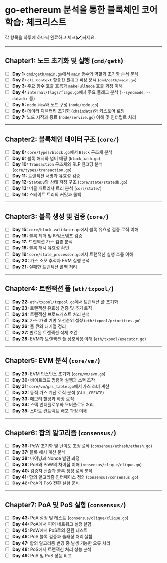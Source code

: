 # **go-ethereum 분석을 통한 블록체인 코어 학습: 체크리스트**

각 항목을 하루에 하나씩 완료하고 체크(✔️)하세요.

---

## **Chapter1: 노드 초기화 및 실행 (`cmd/geth`)**

- [ ] **Day 1:** [`cmd/geth/main.go`에서 `main` 함수의 역할과 초기화 순서 분석](./notes/chapter1/1.main-function.md)
- [ ] **Day 2:** `cli.Context` 활용한 플래그 파싱 분석 (`cmd/geth/main.go`)
- [ ] **Day 3:** 주요 함수 호출 흐름과 `makeFullNode` 호출 과정 이해
- [ ] **Day 4:** `internal/flags/flags.go`에서 주요 플래그 분석 (`--syncmode`, `--datadir` 등)
- [ ] **Day 5:** `node.New`와 노드 구성 (`node/node.go`)
- [ ] **Day 6:** 데이터 디렉터리 초기화 (`chaindata`)와 키스토어 로딩
- [ ] **Day 7:** 노드 시작과 종료 (`node/service.go`) 이해 및 인터럽트 처리

---

## **Chapter2: 블록체인 데이터 구조 (`core/`)**

- [ ] **Day 8:** `core/types/block.go`에서 `Block` 구조체 분석
- [ ] **Day 9:** 블록 해시와 넘버 매핑 (`block_hash.go`)
- [ ] **Day 10:** `Transaction` 구조체와 RLP 인코딩 분석 (`core/types/transaction.go`)
- [ ] **Day 11:** 트랜잭션 서명과 유효성 검증
- [ ] **Day 12:** `StateDB`와 상태 저장 구조 (`core/state/statedb.go`)
- [ ] **Day 13:** 머클 패트리샤 트리 분석 (`core/state/`)
- [ ] **Day 14:** 스테이트 트리의 커밋과 롤백

---

## **Chapter3: 블록 생성 및 검증 (`core/`)**

- [ ] **Day 15:** `core/block_validator.go`에서 블록 유효성 검증 로직 이해
- [ ] **Day 16:** 블록 헤더 및 타임스탬프 검증
- [ ] **Day 17:** 트랜잭션 가스 검증 분석
- [ ] **Day 18:** 블록 해시 유효성 확인
- [ ] **Day 19:** `core/state_processor.go`에서 트랜잭션 실행 흐름 이해
- [ ] **Day 20:** 가스 소모 추적과 EVM 실행 분석
- [ ] **Day 21:** 실패한 트랜잭션 롤백 처리

---

## **Chapter4: 트랜잭션 풀 (`eth/txpool/`)**

- [ ] **Day 22:** `eth/txpool/txpool.go`에서 트랜잭션 풀 초기화
- [ ] **Day 23:** 트랜잭션 유효성 검증 및 추가 로직
- [ ] **Day 24:** 트랜잭션 브로드캐스트 처리 분석
- [ ] **Day 25:** 가스 가격 기반 우선순위 설정 (`eth/txpool/priorities.go`)
- [ ] **Day 26:** 풀 큐와 대기열 정리
- [ ] **Day 27:** 만료된 트랜잭션 삭제 조건
- [ ] **Day 28:** EVM과 트랜잭션 풀 상호작용 이해 (`eth/txpool/executor.go`)

---

## **Chapter5: EVM 분석 (`core/vm/`)**

- [ ] **Day 29:** EVM 인스턴스 초기화 (`core/vm/evm.go`)
- [ ] **Day 30:** 바이트코드 명령어 실행과 스택 조작
- [ ] **Day 31:** `core/vm/gas_table.go`에서 가스 소비 계산
- [ ] **Day 32:** 동적 가스 계산 로직 분석 (`CALL`, `CREATE`)
- [ ] **Day 33:** 메모리 할당과 확장 로직
- [ ] **Day 34:** 스택 언더플로우와 오버플로우 처리
- [ ] **Day 35:** 스마트 컨트랙트 배포 과정 이해

---

## **Chapter6: 합의 알고리즘 (`consensus/`)**

- [ ] **Day 36:** PoW 초기화 및 난이도 조정 로직 (`consensus/ethash/ethash.go`)
- [ ] **Day 37:** 블록 해시 계산 분석
- [ ] **Day 38:** 마이닝과 Nonce 발견 과정
- [ ] **Day 39:** PoS와 PoW의 차이점 이해 (`consensus/clique/clique.go`)
- [ ] **Day 40:** 검증자 선출과 블록 생성 로직 분석
- [ ] **Day 41:** 합의 알고리즘 인터페이스 정의 (`consensus/consensus.go`)
- [ ] **Day 42:** PoA와 PoS 전환 실험 준비

---

## **Chapter7: PoA 및 PoS 실험 (`consensus/`)**

- [ ] **Day 43:** PoA 설정 및 테스트 (`consensus/clique/clique.go`)
- [ ] **Day 44:** PoA에서 피어 네트워크 설정 실험
- [ ] **Day 45:** PoW에서 PoS로의 전환 테스트
- [ ] **Day 46:** PoS 블록 검증과 슬래싱 처리 실험
- [ ] **Day 47:** 합의 알고리즘 변경 중 발생 가능한 오류 처리
- [ ] **Day 48:** PoS에서 트랜잭션 처리 성능 분석
- [ ] **Day 49:** PoA 및 PoS 성능 비교
